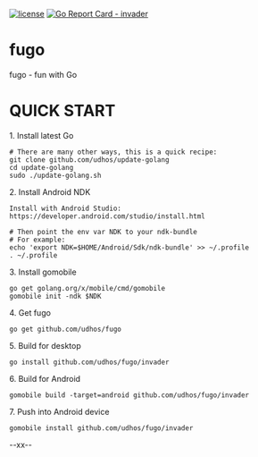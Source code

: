 [![license](http://img.shields.io/badge/license-MIT-blue.svg)](https://github.com/udhos/fugo/blob/master/LICENSE)
[![Go Report Card - invader](https://goreportcard.com/badge/github.com/udhos/fugo/invader)](https://goreportcard.com/report/github.com/udhos/fugo/invader)

# fugo
fugo - fun with Go

QUICK START
===========

1\. Install latest Go

    # There are many other ways, this is a quick recipe:
    git clone github.com/udhos/update-golang
    cd update-golang
    sudo ./update-golang.sh

2\. Install Android NDK

    Install with Android Studio:
    https://developer.android.com/studio/install.html   

    # Then point the env var NDK to your ndk-bundle
    # For example:
    echo 'export NDK=$HOME/Android/Sdk/ndk-bundle' >> ~/.profile
    . ~/.profile

3\. Install gomobile

    go get golang.org/x/mobile/cmd/gomobile
    gomobile init -ndk $NDK

4\. Get fugo

    go get github.com/udhos/fugo

5\. Build for desktop

    go install github.com/udhos/fugo/invader

6\. Build for Android

    gomobile build -target=android github.com/udhos/fugo/invader

7\. Push into Android device

    gomobile install github.com/udhos/fugo/invader

--xx--
